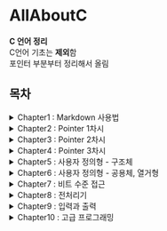 # AllAboutC
__C 언어 정리__<br>
C언어 기초는 **제외**함<br>
포인터 부분부터 정리해서 올림

## 목차
<details><summary>
Chapter1 : Markdown 사용법
</summary><div markdown="1">

- 제목
- 강조
- 리스트
- 링크
- 이미지
- 줄바꿈
- 코드 강조
- 표
- 인용문
</div></details>
<details><summary>
Chapter2 : Pointer 1차시
</summary><div markdown="1">

1. [포인터란?](#포인터란?)<br>
1. [포인터 변수](#포인터-변수)<br>
    - [주소 연산자 &](#주소-연산자-&)<br>
    - [역참조 연산자 *](#역참조-연산자-*)<br>
    - [포인터 변수의 크기](#포인터-변수의-크기)<br>
1. [void형 포인터](#void형-포인터)<br>
1. [포인터 연산](#포인터-연산)<br>
1. [포인터와 함수](#포인터와-함수)<br>
</div></details>
<details><summary>
Chapter3 : Pointer 2차시
</summary><div markdown="1">

1. [포인터와 배열](#포인터와-배열)<br>
1. [배열을 매개변수로 갖는 함수](#배열을-매개변수로-갖는-함수)<br>
1. [문자열 포인터와 문자 배열의 차이점](#문자열-포인터와-문자-배열의-차이점)<br>
1. [동적 메모리 할당](#동적-메모리-할당)<br>
</div></details>
<details><summary>
Chapter4 : Pointer 3차시
</summary><div markdown="1">

1. [포인터 배열](#포인터-배열)<br>
1. [main()함수의 인자](#main()함수의-인자)<br>
1. [형 한정자](#Chapter4/형-한정자)<br>
    - [const](#const)<br>
        - [const 포인트 유의점](#const-변수를-포인트-할-때,-유의점)<br>
        - [상수 포인터](#상수-포인터)<br>
        - [const 변수에 대한 상수 포인터 사용](#const-변수에-대한-상수-포인터-사용)<br>
    - [restrict](#restrict)<br>
1. [포인터 함수](#함수-포인터)<br>
</div></details>
<details><summary>
Chapter5 : 사용자 정의형 - 구조체
</summary><div markdown="1">

1. [구조체](#구조체)<br>
    - [구조체 태그가 없는 경우](#구조체-태그가-없는-경우)<br>
    - [typedef](#typedef)<br>
    - [구조체 초기화](#구조체-초기화)<br>
    - [복합 리터럴](#복합-리터럴)<br>
    - [구조체의 구조체](#구조체의-구조체)<br>
    - [구조체 포인터](#구조체-포인터)
    - [멤버 접근 연산자](#멤버-접근-연산자)<br>
    - [구조체와 함수](#구조체와-함수)
    </div></details>
    <details><summary>
    Chapter6 : 사용자 정의형 - 공용체, 열거형
    </summary><div markdown="1">

    1. [공용체](#공용체)
        - [공용체 선언](#공용체-선언)
        - [공용체의 크기](#공용체의-크기)
        - [공용체의 사용](#공용체의-사용)
    1. [열거형](#열거형)
        - [열거형 선언](#열거형-선언)
            - [열거형 변수 선언](#열거형-변수-선언)
        - [열거형의 사용](#열거형의-사용)
</div></details>
<details><summary>
Chapter7 : 비트 수준 접근
</summary><div markdonw="1">

- [비트 수준 접근이란?](#비트-수준-접근이란?)
  - [비트 단위 연산자](#비트-단위-연산자)
    - [논리 연산자](#논리-연산자)
      - [~ 연산자](#-연산자)
      - [&, ^, | 연산자](#---연산자)
    - [이동 연산자](#이동-연산자)
      - [왼쪽 이동 연산자 <<](#왼쪽-이동-연산자-)
      - [오른쪽 이동 연산자 >>](#오른쪽-이동-연산자-)
  - [마스킹 연산](#마스킹-연산)
  - [패킹과 언패킹](#패킹과-언패킹)
    - [패킹](#패킹)
    - [언패킹](#언패킹)

    </div></details>
<details><summary>
Chapter8 : 전처리기
</summary><div markdown="1">

- [전처리기](#전처리기-1)
  - [매크로](#매크로)
    - [기호 상수 매크로](#기호-상수-매크로)
    - [문자열 대치 매크로](#문자열-대치-매크로)
    - [매개변수를 갖는 매크로](#매개변수를-갖는-매크로)
    - [유의사항](#유의사항)
  - [#연산자](#연산자)
  - [헤더파일](#헤더파일)
    - [#include](#include)
  - [조건부 컴파일](#조건부-컴파일)
    - [#undef](#undef)
    - [#ifdef, #ifndef](#ifdef-ifndef)
    - [#else](#else)
    - [#if, #elif, #else, #endif](#if-elif-else-endif)
  - [defined](#defined)
  </div></details>

  <details><summary>
  Chapter9 : 입력과 출력
  </summary><div markdown="1">

1. [getchar()와 putchar()](#getchar()와-putchar())
    - [getchar()](#getchar())
    - [putchar()](#putchar())
2. [표준입출력 장치](#표준입출력-장치))
    - [입출력 재지정(<, >)](#입출력-재지정(<,\>))
    - [파이프(|)](#파이프(|))
    - [printf()](#printf())
      - [플래그](#플래그)
      - [폭](#폭)
      - [정밀도](#정밀도)
      - [형변환자](#형변환자)
    - [scanf()](##scanf())
      - [*](#*)
      - [폭](#폭)
      - [변환문자](#변환문자)
      - [참고](#참고)
    - [sprintf()와 sscanf()](#sprintf()와-sscanf())
      - [sprintf(),sscanf()의 특징](#sprintf(),sscanf()의-특징) 
3. [파일입출력](#파일입출력)
   - [fopen()](#fopen())
     - [모드](#모드)
   - [fclose()](#fclose())
   - [getc()와 putc()](#getc()와-putc())
   - [fprintf()와 fscanf()](#fprintf()와-fscanf())
4. [파일의 임의의 위치 접근](#파일의-임의의-위치-접근)
   - [ftell()](#ftell())
   - [fseek()](#fseek())
     - [place](#place)
   - [rewind()](#rewind())
5. [이진 파일](#이진-파일)
   - [fwrite()](#fwrite())
   - [fread()](#fread())

  </div></details>
<details><summary>
Chapter10 : 고급 프로그래밍
</summary><div markdown="1">

1. [메모리배치](#메모리배치)
1. [대형 프로그램 구성](#대형-프로그램-구성)
    - [컴파일](#컴파일)
1. [사용자 헤더파일](#사용자-헤더파일)
1. [외부 변수](#외부-변수)
    - [정적 외부 변수](#정적-외부-변수)
1. [추상 자료형](#추상-자료형)
    - [스택](#스택)
        - [연산자](#연산자)
1. [가변 인자 함수](#가변-인자-함수)
1. [자기 참조 구조체](#자기-참조-구조체)
1. [동적 메모리 할당과 자기참조 구조체](#동적-메모리-할당과-자기참조-구조체)
    - [가비지](#가비지)
    - [주의사항](#주의사항)
1. [플렉시블 배열 멤버](#플렉시블-배열-멤버)
</div></details>